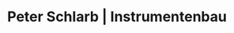 ---
title: "Peter Schlarb | Instrumentenbau"
url: /aachen/peter-schlarb-instrumentenbau/
shop: Instrumente
---